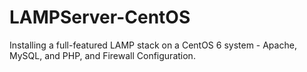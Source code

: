 LAMPServer-CentOS
=================

Installing a full-featured LAMP stack on a CentOS 6 system - Apache, MySQL, and PHP, and Firewall Configuration.

